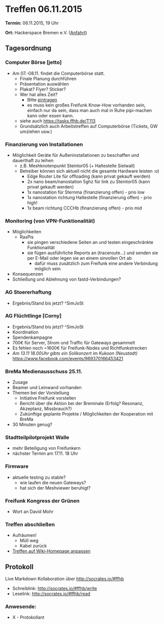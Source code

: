 # Treffen 06.11.2015

**Termin:** 06.11.2015, 19 Uhr

**Ort:** Hackerspace Bremen e.V. ([Anfahrt](https://www.hackerspace-bremen.de/anfahrt/))

## Tagesordnung

### Computer Börse [jetto]
* Am 07.-08.11. findet die Computerbörse statt.
   * Finale Planung durchführen
   * Präsentation auswählen
   * Plakat? Flyer? Sticker?
   * Wer hat alles Zeit?
     * Bitte [eintragen](https://dudle.hackerspace-bremen.de/FFHB-Computerboerse2015/)
     * es muss kein großes Freifunk Know-How vorhanden sein, einfach nur da sein, dass man auch mal in Ruhe pipi-machen kann oder essen kann.
   * siehe auch https://tasks.ffhb.de/T113
   * Grundsätzlich auch Arbeitstreffen auf Computerbörse (Tickets, GW umziehen usw.)

### Finanzierung von Installationen
* Möglichkeit Geräte für Außeninstallationen zu beschaffen und dauerthaft zu leihen
  * z.B. Meshknotenpunkt Steintor05 (+ Haltestelle Sielwall)
  * Betreiber können sich aktuell nicht die gesamte Hardware leisten :o)
     * Edge Router Lite für offloading (kann privat gekauft werden)
     * 2x nano beam/nanostation 5ghz für link zu Steintor05 (kann privat gekauft werden)
     * 1x nanostation für Sternma (finanzierung offen) - prio low
     * 1x nanostation richtung Haltestelle (finanzierung offen) - prio high!
     * 1x beam richtung CCCHb (finanzierung offen) - prio mid

### Monitoring (von VPN-Funktionalität)
* Möglichkeiten
  * RasPis
    * sie pingen verschiedene Seiten an und testen eingeschränkte Funktionalität
    * sie fügen ausführliche Reports an (traceroute...) und senden sie per E-Mail oder legen sie an einem sinvollen Ort ab
      * dafür muss zusätzlich zum Freifunk eine andere Verbindung möglich sein
* Konsequenzen
 * Schließung und Ablehnung von fastd-Verbindungen?

### AG Stoererhaftung
* Ergebnis/Stand bis jetzt? ^SimJoSt

### AG Flüchtlinge [Corny]
* Ergebnis/Stand bis jetzt? ^SimJoSt
* Koordination
* Spendenkampagne
 * 700€ für Server, Strom und Traffic für Gateways gesammelt
 * Es fehlen noch ~1600€ für Freifunk-Nodes und Richtfunkstrecken
* *Am 13.11 18.00Uhr gibts ein Solikonzert im Kukoon (Neustadt)* https://www.facebook.com/events/969370166453421


### BreMa Medienausschuss 25.11.
* Zusage
* Beamer und Leinwand vorhanden
* Themen bei der Vorstellung
  * Initiative Freifunk vorstellen
  * Bericht über die Aktion bei der Breminale (Erfolg? Resonanz, Akzeptanz, Missbrauch?)
  * Zukünftige geplante Projekte / Möglichkeiten der Kooperation mit BreMa
* 30 Minuten genug?


### Stadtteilpilotprojekt Walle
* mehr Beteiligung von Freifunkern
* nächster Termin am 17.11. 18 Uhr


### Firmware
* aktuelle testing zu stable?
  * wie laufen die neuen Gateways?
  * hat sich der Meshviewer beruhigt?

### Freifunk Kongress der Grünen
* Wort an David Mohr


### Treffen abschließen
* Aufräumen!
  * Müll weg
  * Kabel zurück
* [Treffen auf Wiki-Homepage anpassen](Home)


## Protokoll
Live Markdown Kollaboration über http://socrates.io/#ffhb
* Schreiblink: http://socrates.io/#ffhb/write
* Leselink: http://socrates.io/#ffhb/read

### Anwesende:
* X - Protokollant